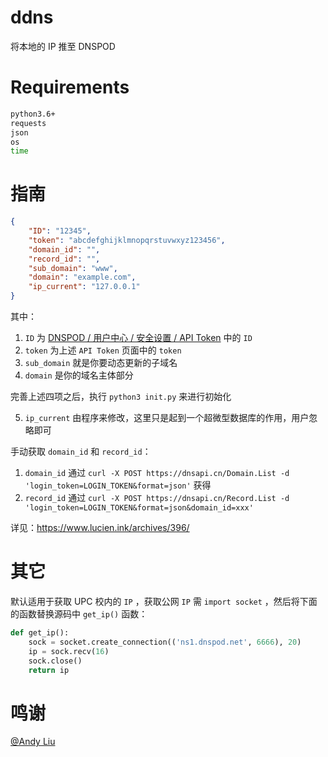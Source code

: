 # ddns

将本地的 IP 推至 DNSPOD

# Requirements

```bash
python3.6+
requests
json
os
time
```

# 指南

```json
{
    "ID": "12345",
    "token": "abcdefghijklmnopqrstuvwxyz123456",
    "domain_id": "",
    "record_id": "",
    "sub_domain": "www",
    "domain": "example.com",
    "ip_current": "127.0.0.1"
}
```

其中：

1. `ID` 为 [DNSPOD / 用户中心 / 安全设置 / API Token](https://www.dnspod.cn/console/user/security) 中的 `ID`
2. `token` 为上述 `API Token` 页面中的 `token`
3. `sub_domain` 就是你要动态更新的子域名
4. `domain` 是你的域名主体部分

完善上述四项之后，执行 `python3 init.py` 来进行初始化

5. `ip_current` 由程序来修改，这里只是起到一个超微型数据库的作用，用户忽略即可

手动获取 `domain_id` 和 `record_id`：

1. `domain_id` 通过 `curl -X POST https://dnsapi.cn/Domain.List -d 'login_token=LOGIN_TOKEN&format=json'` 获得
2. `record_id` 通过 `curl -X POST https://dnsapi.cn/Record.List -d 'login_token=LOGIN_TOKEN&format=json&domain_id=xxx'`

详见：https://www.lucien.ink/archives/396/

# 其它

默认适用于获取 UPC 校内的 `IP` ，获取公网 `IP` 需 `import socket` ，然后将下面的函数替换源码中 `get_ip()` 函数：

```python
def get_ip():
    sock = socket.create_connection(('ns1.dnspod.net', 6666), 20)
    ip = sock.recv(16)
    sock.close()
    return ip
```

# 鸣谢

[@Andy Liu](https://github.com/andyliu24)
